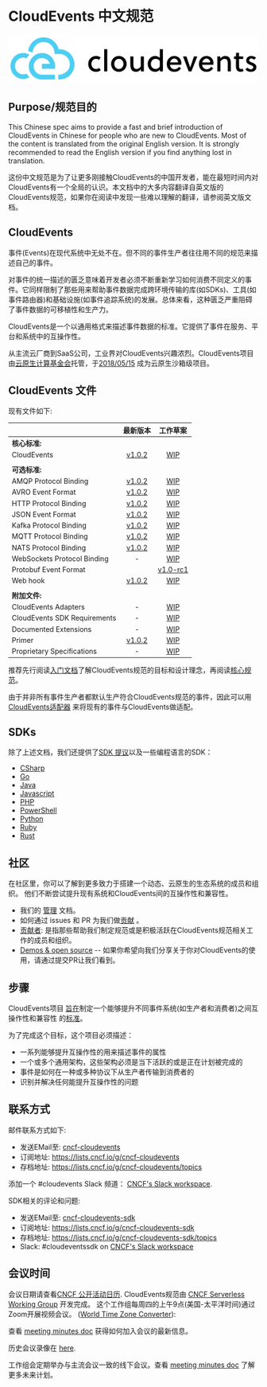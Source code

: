 # CloudEvents 中文规范

<!-- no verify-specs -->

![CloudEvents logo](https://github.com/cncf/artwork/blob/master/projects/cloudevents/horizontal/color/cloudevents-horizontal-color.png)

## Purpose/规范目的

This Chinese spec aims to provide a fast and brief introduction of CloudEvents
in Chinese for people who are new to CloudEvents.
Most of the content is translated from the original English version.
It is strongly recommended to read the English version if you find anything lost in translation.

这份中文规范是为了让更多刚接触CloudEvents的中国开发者，能在最短时间内对CloudEvents有一个全局的认识。本文档中的大多内容翻译自英文版的CloudEvents规范，如果你在阅读中发现一些难以理解的翻译，请参阅英文版文档。

## CloudEvents

事件(Events)在现代系统中无处不在。但不同的事件生产者往往用不同的规范来描述自己的事件。

对事件的统一描述的匮乏意味着开发者必须不断重新学习如何消费不同定义的事件。它同样限制了那些用来帮助事件数据完成跨环境传输的库(如SDKs)、工具(如事件路由器)和基础设施(如事件追踪系统)的发展。总体来看，这种匮乏严重阻碍了事件数据的可移植性和生产力。

CloudEvents是一个以通用格式来描述事件数据的标准。它提供了事件在服务、平台和系统中的互操作性。

从主流云厂商到SaaS公司，工业界对CloudEvents兴趣浓烈。CloudEvents项目由[云原生计算基金会](https://cncf.io)托管，于[2018/05/15](https://docs.google.com/presentation/d/1KNSv70fyTfSqUerCnccV7eEC_ynhLsm9A_kjnlmU_t0/edit#slide=id.g37acf52904_1_41) 成为云原生沙箱级项目。

## CloudEvents 文件

现有文件如下:

|                               |                                 最新版本                                 |                                      工作草案                                      |
| :---------------------------- | :-----------------------------------------------------------------------------: | :--------------------------------------------------------------------------------------: |
| **核心标准:**       |
| CloudEvents                   |          [v1.0.2](https://github.com/cloudevents/spec/blob/v1.0.2/spec.md)          |            [WIP](https://github.com/cloudevents/spec/blob/main/cloudevents/spec.md)             |
|                               |
| **可选标准:**  |
| AMQP Protocol Binding         | [v1.0.2](https://github.com/cloudevents/spec/blob/v1.0.2/amqp-protocol-binding.md)  |    [WIP](https://github.com/cloudevents/spec/blob/main/cloudevents/bindings/amqp-protocol-binding.md)    |
| AVRO Event Format             |      [v1.0.2](https://github.com/cloudevents/spec/blob/v1.0.2/avro-format.md)       |         [WIP](https://github.com/cloudevents/spec/blob/main/cloudevents/formats/avro-format.md)         |
| HTTP Protocol Binding         | [v1.0.2](https://github.com/cloudevents/spec/blob/v1.0.2/http-protocol-binding.md)  |    [WIP](https://github.com/cloudevents/spec/blob/main/cloudevents/bindings/http-protocol-binding.md)    |
| JSON Event Format             |      [v1.0.2](https://github.com/cloudevents/spec/blob/v1.0.2/json-format.md)       |         [WIP](https://github.com/cloudevents/spec/blob/main/cloudevents/formats/json-format.md)         |
| Kafka Protocol Binding        | [v1.0.2](https://github.com/cloudevents/spec/blob/v1.0.2/kafka-protocol-binding.md) |   [WIP](https://github.com/cloudevents/spec/blob/main/cloudevents/bindings/kafka-protocol-binding.md)    |
| MQTT Protocol Binding         | [v1.0.2](https://github.com/cloudevents/spec/blob/v1.0.2/mqtt-protocol-binding.md)  |    [WIP](https://github.com/cloudevents/spec/blob/main/cloudevents/bindings/mqtt-protocol-binding.md)    |
| NATS Protocol Binding         | [v1.0.2](https://github.com/cloudevents/spec/blob/v1.0.2/nats-protocol-binding.md)  |    [WIP](https://github.com/cloudevents/spec/blob/main/cloudevents/bindings/nats-protocol-binding.md)    |
| WebSockets Protocol Binding   |                                        -                                        | [WIP](https://github.com/cloudevents/spec/blob/main/cloudevents/bindings/websockets-protocol-binding.md) |
| Protobuf Event Format         |                                                                                 | [v1.0-rc1](https://github.com/cloudevents/spec/blob/main/cloudevents/formats/protobuf-format.md)                                  |
| Web hook                      |      [v1.0.2](https://github.com/cloudevents/spec/blob/v1.0.2/http-webhook.md)      |        [WIP](https://github.com/cloudevents/spec/blob/main/cloudevents/http-webhook.md)         |
|                               |
| **附加文件:** |
| CloudEvents Adapters          |                                        -                                        |          [WIP](https://github.com/cloudevents/spec/blob/main/cloudevents/adapters.md)           |
| CloudEvents SDK Requirements  |                                        -                                        |             [WIP](https://github.com/cloudevents/spec/blob/main/cloudevents/SDK.md)             |
| Documented Extensions         |                                        -                                        |    [WIP](https://github.com/cloudevents/spec/blob/main/cloudevents/documented-extensions.md)    |
| Primer                        |         [v1.0.2](https://github.com/cloudevents/spec/blob/v1.0.2/primer.md)         |           [WIP](https://github.com/cloudevents/spec/blob/main/cloudevents/primer.md)            |
| Proprietary Specifications    |                                        -                                        |      [WIP](https://github.com/cloudevents/spec/blob/main/cloudevents/proprietary-specs.md)      |

推荐先行阅读[入门文档](primer_CN.md)了解CloudEvents规范的目标和设计理念，再阅读[核心规范](spec_CN.md)。

由于并非所有事件生产者都默认生产符合CloudEvents规范的事件，因此可以用[CloudEvents适配器](https://github.com/cloudevents/spec/blob/main/cloudevents/adapters.md)
来将现有的事件与CloudEvents做适配。

## SDKs

除了上述文档，我们还提供了[SDK 提议](../../SDK.md)以及一些编程语言的SDK：

- [CSharp](https://github.com/cloudevents/sdk-csharp)
- [Go](https://github.com/cloudevents/sdk-go)
- [Java](https://github.com/cloudevents/sdk-java)
- [Javascript](https://github.com/cloudevents/sdk-javascript)
- [PHP](https://github.com/cloudevents/sdk-php)
- [PowerShell](https://github.com/cloudevents/sdk-powershell)
- [Python](https://github.com/cloudevents/sdk-python)
- [Ruby](https://github.com/cloudevents/sdk-ruby)
- [Rust](https://github.com/cloudevents/sdk-rust)

## 社区

在社区里，你可以了解到更多致力于搭建一个动态、云原生的生态系统的成员和组织。
他们不断尝试提升现有系统和CloudEvents间的互操作性和兼容性。

- 我们的 [管理](../../../community/GOVERNANCE.md) 文档。
- 如何通过 issues 和 PR 为我们做[贡献](../../../community/CONTRIBUTING.md) 。
- [贡献者](../../../community/contributors.md):
  是指那些帮助我们制定规范或是积极活跃在CloudEvents规范相关工作的成员和组织。
- [Demos & open source](../../../community/README.md)
  -- 如果你希望向我们分享关于你对CloudEvents的使用，请通过提交PR让我们看到。

## 步骤

CloudEvents项目 [旨在](primer_CN.md#design-goals)制定一个能够提升不同事件系统(如生产者和消费者)之间互操作性和兼容性
的[标准](spec_CN.md)。

为了完成这个目标，这个项目必须描述：

- 一系列能够提升互操作性的用来描述事件的属性
- 一个或多个通用架构，这些架构必须是当下活跃的或是正在计划被完成的
- 事件是如何在一种或多种协议下从生产者传输到消费者的
- 识别并解决任何能提升互操作性的问题

## 联系方式

邮件联系方式如下:

- 发送EMail至: [cncf-cloudevents](mailto:cncf-cloudevents@lists.cncf.io)
- 订阅地址: https://lists.cncf.io/g/cncf-cloudevents
- 存档地址: https://lists.cncf.io/g/cncf-cloudevents/topics

添加一个 #cloudevents Slack 频道：
[CNCF's Slack workspace](http://slack.cncf.io/).

SDK相关的评论和问题:

- 发送EMail至: [cncf-cloudevents-sdk](mailto:cncf-cloudevents-sdk@lists.cncf.io)
- 订阅地址: https://lists.cncf.io/g/cncf-cloudevents-sdk
- 存档地址: https://lists.cncf.io/g/cncf-cloudevents-sdk/topics
- Slack: #cloudeventssdk on [CNCF's Slack workspace](http://slack.cncf.io/)

## 会议时间

会议日期请查看[CNCF 公开活动日历](https://www.cncf.io/community/calendar/).
CloudEvents规范由
[CNCF Serverless Working Group](https://github.com/cncf/wg-serverless) 开发完成。
这个工作组每周四的上午9点(美国-太平洋时间)通过Zoom开展视频会议。
([World Time Zone Converter](http://www.thetimezoneconverter.com/?t=9:00%20am&tz=San%20Francisco&)):

查看
[meeting minutes doc](https://docs.google.com/document/d/1OVF68rpuPK5shIHILK9JOqlZBbfe91RNzQ7u_P7YCDE/edit#)
获得如何加入会议的最新信息。

历史会议录像在
[here](https://www.youtube.com/playlist?list=PLj6h78yzYM2Ph7YoBIgsZNW_RGJvNlFOt).

工作组会定期举办与主流会议一致的线下会议。查看
[meeting minutes doc](https://docs.google.com/document/d/1OVF68rpuPK5shIHILK9JOqlZBbfe91RNzQ7u_P7YCDE/edit#)
了解更多未来计划。

